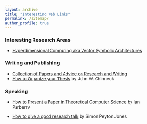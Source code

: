 ```yaml
---
layout: archive
title: "Interesting Web Links"
permalink: /sitemap/
author_profile: true
---
```


### Interesting Research Areas
* [Hyperdimensional Computing aka Vector Symbolic Architectures](https://www.hd-computing.com/home)


### Writing and Publishing
* [Collection of Papers and Advice on Research and Writing](https://www.cs.cmu.edu/afs/cs.cmu.edu/user/mleone/web/how-to.html)
* [How to Organize your Thesis](http://www.sce.carleton.ca/faculty/chinneck/thesis.html) by John W. Chinneck


### Speaking
* [How to Present a Paper in Theoretical Computer Science](https://ianparberry.com/pubs/speaker.pdf) by Ian Parberry

* [How to give a good research talk](https://simon.peytonjones.org/great-research-talk/) by Simon Peyton Jones


 